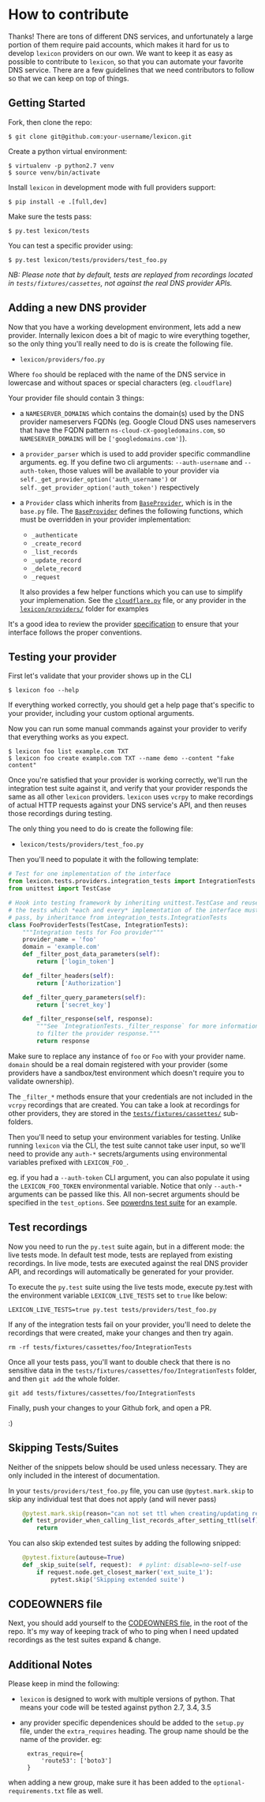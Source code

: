 # How to contribute

Thanks! There are tons of different DNS services, and unfortunately a large
portion of them require paid accounts, which makes it hard for us to develop
`lexicon` providers on our own. We want to keep it as easy as possible to
contribute to `lexicon`, so that you can automate your favorite DNS service.
There are a few guidelines that we need contributors to follow so that 
we can keep on top of things.

## Getting Started

Fork, then clone the repo:

    $ git clone git@github.com:your-username/lexicon.git

Create a python virtual environment:

	$ virtualenv -p python2.7 venv
	$ source venv/bin/activate

Install `lexicon` in development mode with full providers support:

    $ pip install -e .[full,dev]

Make sure the tests pass:

    $ py.test lexicon/tests

You can test a specific provider using:

	$ py.test lexicon/tests/providers/test_foo.py

_NB: Please note that by default, tests are replayed from recordings located in `tests/fixtures/cassettes`, not against the real DNS provider APIs._

## Adding a new DNS provider

Now that you have a working development environment, lets add a new provider.
Internally lexicon does a bit of magic to wire everything together, so the only
thing you'll really need to do is is create the following file.

 - `lexicon/providers/foo.py`

Where `foo` should be replaced with the name of the DNS service in lowercase
and without spaces or special characters (eg. `cloudflare`)

Your provider file should contain 3 things:

- a `NAMESERVER_DOMAINS` which contains the domain(s) used by the DNS provider nameservers FQDNs
(eg. Google Cloud DNS uses nameservers that have the FQDN pattern `ns-cloud-cX-googledomains.com`,
so `NAMESERVER_DOMAINS` will be `['googledomains.com']`).

- a `provider_parser` which is used to add provider specific commandline arguments.
eg. If you define two cli arguments: `--auth-username` and `--auth-token`,
 those values will be available to your provider via `self._get_provider_option('auth_username')`
 or `self._get_provider_option('auth_token')` respectively

- a `Provider` class which inherits from [`BaseProvider`](https://github.com/AnalogJ/lexicon/blob/master/lexicon/providers/base.py), which is in the `base.py` file.
The [`BaseProvider`](https://github.com/AnalogJ/lexicon/blob/master/lexicon/providers/base.py)
defines the following functions, which must be overridden in your provider implementation:

    - `_authenticate`
    - `_create_record`
    - `_list_records`
    - `_update_record`
    - `_delete_record`
    - `_request`

	It also provides a few helper functions which you can use to simplify your implemenation.
	See the [`cloudflare.py`](https://github.com/AnalogJ/lexicon/blob/master/lexicon/providers/cloudflare.py)
	 file, or any provider in the [`lexicon/providers/`](https://github.com/AnalogJ/lexicon/tree/master/lexicon/providers) folder for examples

It's a good idea to review the provider [specification](https://github.com/AnalogJ/lexicon/blob/master/SPECIFICATION.md) to ensure that your interface follows
the proper conventions.


## Testing your provider

First let's validate that your provider shows up in the CLI

	$ lexicon foo --help

If everything worked correctly, you should get a help page that's specific
to your provider, including your custom optional arguments.

Now you can run some manual commands against your provider to verify that
everything works as you expect.

	$ lexicon foo list example.com TXT
	$ lexicon foo create example.com TXT --name demo --content "fake content"

Once you're satisfied that your provider is working correctly, we'll run the
integration test suite against it, and verify that your provider responds the
same as all other `lexicon` providers. `lexicon` uses `vcrpy` to make recordings
 of actual HTTP requests against your DNS service's API, and then reuses those
 recordings during testing.

The only thing you need to do is create the following file:

 - `lexicon/tests/providers/test_foo.py`

Then you'll need to populate it with the following template:

```python
# Test for one implementation of the interface
from lexicon.tests.providers.integration_tests import IntegrationTests
from unittest import TestCase

# Hook into testing framework by inheriting unittest.TestCase and reuse
# the tests which *each and every* implementation of the interface must
# pass, by inheritance from integration_tests.IntegrationTests
class FooProviderTests(TestCase, IntegrationTests):
    """Integration tests for Foo provider"""
	provider_name = 'foo'
	domain = 'example.com'
	def _filter_post_data_parameters(self):
		return ['login_token']

	def _filter_headers(self):
		return ['Authorization']

	def _filter_query_parameters(self):
		return ['secret_key']

	def _filter_response(self, response):
		"""See `IntegrationTests._filter_response` for more information on how
		to filter the provider response."""
		return response
```

Make sure to replace any instance of `foo` or `Foo` with your provider name.
`domain` should be a real domain registered with your provider (some
providers have a sandbox/test environment which doesn't require you to validate ownership).

The `_filter_*` methods ensure that your credentials are not included in the
`vcrpy` recordings that are created. You can take a look at recordings for other
 providers, they are stored in the [`tests/fixtures/cassettes/`](https://github.com/AnalogJ/lexicon/tree/master/tests/fixtures/cassettes) sub-folders.

Then you'll need to setup your environment variables for testing. Unlike running
`lexicon` via the CLI, the test suite cannot take user input, so we'll need to provide
any `auth-*` secrets/arguments using environmental variables prefixed with `LEXICON_FOO_`.

eg. if you had a `--auth-token` CLI argument, you can also populate it
using the `LEXICON_FOO_TOKEN` environmental variable. Notice that only `--auth-*` arguments
can be passed like this. All non-secret arguments should be specified in the `test_options`.
See [powerdns test suite](https://github.com/AnalogJ/lexicon/blob/82fa5056df2122357af7f9bec94aebc58b247f91/tests/providers/test_powerdns.py#L18-L21) for an example.

## Test recordings

Now you need to run the `py.test` suite again, but in a different mode: the live tests mode. 
In default test mode, tests are replayed from existing recordings. In live mode, tests are executed against the real DNS provider API, and recordings will automatically be generated for your provider.

To execute the `py.test` suite using the live tests mode, execute py.test with the environment variable `LEXICON_LIVE_TESTS` set to `true` like below:

	LEXICON_LIVE_TESTS=true py.test tests/providers/test_foo.py

If any of the integration tests fail on your provider, you'll need to delete the recordings that were created,
make your changes and then try again.

	rm -rf tests/fixtures/cassettes/foo/IntegrationTests

Once all your tests pass, you'll want to double check that there is no sensitive data in the
`tests/fixtures/cassettes/foo/IntegrationTests` folder, and then `git add` the whole folder.

	git add tests/fixtures/cassettes/foo/IntegrationTests

Finally, push your changes to your Github fork, and open a PR.

:)

## Skipping Tests/Suites

Neither of the snippets below should be used unless necessary. They are only included in the interest of documentation.

In your `tests/providers/test_foo.py` file, you can use `@pytest.mark.skip` to skip any individual test that does not apply (and will never pass)

```python
	@pytest.mark.skip(reason="can not set ttl when creating/updating records")
	def test_provider_when_calling_list_records_after_setting_ttl(self):
		return
```

You can also skip extended test suites by adding the following snipped:

```python
    @pytest.fixture(autouse=True)
    def _skip_suite(self, request):  # pylint: disable=no-self-use
        if request.node.get_closest_marker('ext_suite_1'):
            pytest.skip('Skipping extended suite')
```

## CODEOWNERS file

Next, you should add yourself to the [CODEOWNERS file](https://github.com/AnalogJ/lexicon/blob/master/CODEOWNERS), in the root of the repo. It's my way of keeping track of who to ping when I need updated recordings as the test suites expand & change.

## Additional Notes

Please keep in mind the following:

- `lexicon` is designed to work with multiple versions of python. That means
your code will be tested against python 2.7, 3.4, 3.5
- any provider specific dependenices should be added to the `setup.py` file,
 under the `extra_requires` heading. The group name should be the name of the
 provider. eg:

 	    extras_require={
            'route53': ['boto3']
        }

 when adding a new group, make sure it has been added to the `optional-requirements.txt` file as well.
